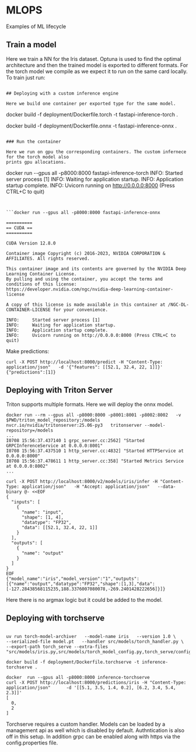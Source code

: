 # MLOPS
Examples of ML lifecycle

## Train a model

Here we train a NN for the Iris dataset. Optuna is used to find the optimal architecture and then the trained model
is exported to different formats. For the torch model we compile as we expect it to run on the same card locally.
To train just run:

```uv run src/train/train_iris.py"

## Deploying with a custom inference engine

Here we build one container per exported type for the same model.

```
docker build -f deployment/Dockerfile.torch -t fastapi-inference-torch .

docker build -f deployment/Dockerfile.onnx -t fastapi-inference-onnx .

```

### Run the container

Here we run on gpu the corresponding containers. The custom infernece for the torch model also
prints gpu allocations.

```
docker run --gpus all -p8000:8000 fastapi-inference-torch
INFO:     Started server process [1]
INFO:     Waiting for application startup.
INFO:     Application startup complete.
INFO:     Uvicorn running on http://0.0.0.0:8000 (Press CTRL+C to quit)
```


```docker run --gpus all -p8000:8000 fastapi-inference-onnx

==========
== CUDA ==
==========

CUDA Version 12.8.0

Container image Copyright (c) 2016-2023, NVIDIA CORPORATION & AFFILIATES. All rights reserved.

This container image and its contents are governed by the NVIDIA Deep Learning Container License.
By pulling and using the container, you accept the terms and conditions of this license:
https://developer.nvidia.com/ngc/nvidia-deep-learning-container-license

A copy of this license is made available in this container at /NGC-DL-CONTAINER-LICENSE for your convenience.

INFO:     Started server process [1]
INFO:     Waiting for application startup.
INFO:     Application startup complete.
INFO:     Uvicorn running on http://0.0.0.0:8000 (Press CTRL+C to quit)

```

Make predictions:
```
curl -X POST http://localhost:8000/predict -H "Content-Type: application/json"   -d '{"features": [[52.1, 32.4, 22, 1]]}'
{"predictions":[1]}
```

## Deploying with Triton Server

Triton supports multiple formats. Here we will deploy the onnx model.

```
docker run --rm --gpus all -p8000:8000 -p8001:8001 -p8002:8002   -v $PWD/triton_model_repository:/models   nvcr.io/nvidia/tritonserver:25.06-py3   tritonserver --model-repository=/models
...
I0708 15:56:37.437140 1 grpc_server.cc:2562] "Started GRPCInferenceService at 0.0.0.0:8001"
I0708 15:56:37.437510 1 http_server.cc:4832] "Started HTTPService at 0.0.0.0:8000"
I0708 15:56:37.478611 1 http_server.cc:358] "Started Metrics Service at 0.0.0.0:8002"
...

curl -X POST http://localhost:8000/v2/models/iris/infer -H "Content-Type: application/json"   -H "Accept: application/json"   --data-binary @- <<EOF
{
  "inputs": [
    {
      "name": "input",
      "shape": [1, 4],
      "datatype": "FP32",
      "data": [[52.1, 32.4, 22, 1]]
    }
  ],
  "outputs": [
    {
      "name": "output"
    }
  ]
}
EOF
{"model_name":"iris","model_version":"1","outputs":[{"name":"output","datatype":"FP32","shape":[1,3],"data":[-127.28438568115235,188.3376007080078,-269.2401428222656]}]}

```

Here there is no argmax logic but it could be added to the model.

## Deploying with torchserve

```

uv run torch-model-archiver   --model-name iris   --version 1.0 \
--serialized-file model.pt   --handler src/models/torch_handler.py \
--export-path torch_serve --extra-files "src/models/iris.py,src/models/torch_model_config.py,torch_serve/config.properties"

docker build -f deployment/Dockerfile.torchserve -t inference-torchserve .

docker  run --gpus all -p8000:8000 inference-torchserve
curl -X POST http://localhost:8000/predictions/iris -H "Content-Type: application/json"      -d '[[5.1, 3.5, 1.4, 0.2], [6.2, 3.4, 5.4, 2.3]]'
[
  0,
  2
]
```

Torchserve requires a custom handler. Models can be loaded by a management api as well which is disabled by default.
Authntication is also off in this setup. In addition grpc can be enabled along with https via the config.properties file.